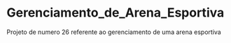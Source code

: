 # Gerenciamento_de_Arena_Esportiva
Projeto de numero 26 referente ao gerenciamento de uma arena esportiva
